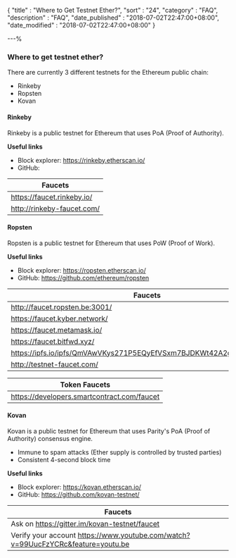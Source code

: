 {
"title"       : "Where to Get Testnet Ether?",
"sort"        : "24",
"category"    : "FAQ",
"description" : "FAQ",
"date_published" : "2018-07-02T22:47:00+08:00",
"date_modified"  : "2018-07-02T22:47:00+08:00"
}

---%

### Where to get testnet ether?

There are currently 3 different testnets for the Ethereum public chain:

* Rinkeby
* Ropsten
* Kovan

#### Rinkeby

Rinkeby is a public testnet for Ethereum that uses PoA (Proof of Authority).

**Useful links**

* Block explorer: https://rinkeby.etherscan.io/
* GitHub: 

| Faucets                    |
|----------------------------|
| https://faucet.rinkeby.io/ |
| http://rinkeby-faucet.com/ |


#### Ropsten

Ropsten is a public testnet for Ethereum that uses PoW (Proof of Work).

**Useful links**

* Block explorer: https://ropsten.etherscan.io/
* GitHub: https://github.com/ethereum/ropsten

| Faucets                                                              |
|----------------------------------------------------------------------|
| http://faucet.ropsten.be:3001/                                       |
| https://faucet.kyber.network/                                        |
| https://faucet.metamask.io/                                          |
| https://faucet.bitfwd.xyz/                                           |
| https://ipfs.io/ipfs/QmVAwVKys271P5EQyEfVSxm7BJDKWt42A2gHvNmxLjZMps/ |
| http://testnet-faucet.com/                                           |

| Token Faucets                                                        |
|----------------------------------------------------------------------|
| https://developers.smartcontract.com/faucet                          |


#### Kovan

Kovan is a public testnet for Ethereum that uses Parity's PoA (Proof of Authority) consensus engine.

* Immune to spam attacks (Ether supply is controlled by trusted parties)
* Consistent 4-second block time

**Useful links**

* Block explorer: https://kovan.etherscan.io/
* GitHub: https://github.com/kovan-testnet/

| Faucets                                                                          |
|----------------------------------------------------------------------------------|
| Ask on https://gitter.im/kovan-testnet/faucet                                    |
| Verify your account https://www.youtube.com/watch?v=99UucFzYCRc&feature=youtu.be |

